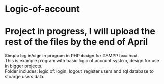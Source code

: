 # Logic-of-account

# Project in progress, I will upload the rest of the files by the end of April

Simple log in/sign in program in PHP design for XAMPP localhost.
<br>
This is example program with basic logic of account system, design for use in bigger projects.
<br>
Folder includes: logic of: login, logout, register users and sql database to stoarge users data.
